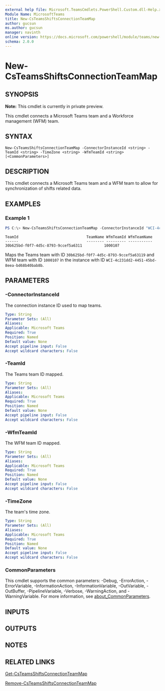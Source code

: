 ```yaml
---
external help file: Microsoft.TeamsCmdlets.PowerShell.Custom.dll-Help.xml
Module Name: MicrosoftTeams
title: New-CsTeamsShiftsConnectionTeamMap
author: gucsun
ms.author: gucsun
manager: navinth
online version: https://docs.microsoft.com/powershell/module/teams/new-csteamsshiftsconnectionteammap
schema: 2.0.0
---
```


# New-CsTeamsShiftsConnectionTeamMap

## SYNOPSIS

**Note:** This cmdlet is currently in private preview.

This cmdlet connects a Microsoft Teams team and a Workforce management (WFM) team.

## SYNTAX

```
New-CsTeamsShiftsConnectionTeamMap -ConnectorInstanceId <string> -TeamId <string> -TimeZone <string> -WfmTeamId <string> [<CommonParameters>]
```

## DESCRIPTION

This cmdlet connects a Microsoft Teams team and a WFM team to allow for synchronization of shifts related data.

## EXAMPLES

### Example 1
```powershell
PS C:\> New-CsTeamsShiftsConnectionTeamMap -ConnectorInstanceId "WCI-4c231dd2-4451-45bd-8eea-bd68b40bab8b" -TeamId 30b625bd-f0f7-4d5c-8793-9ccef5a63119 -TimeZone "America/Los_Angeles" -WfmTeamId "1000107"
```
```output
TeamId                               TeamName WfmTeamId WfmTeamName
------                               -------- --------- -----------
30b625bd-f0f7-4d5c-8793-9ccef5a6311          1000107
```

Maps the Teams team with ID `30b625bd-f0f7-4d5c-8793-9ccef5a63119` and WFM team with ID `1000107` in the instance with ID `WCI-4c231dd2-4451-45bd-8eea-bd68b40bab8b`.

## PARAMETERS

### -ConnectorInstanceId

The connection instance ID used to map teams.

```yaml
Type: String
Parameter Sets: (All)
Aliases:
Applicable: Microsoft Teams
Required: True
Position: Named
Default value: None
Accept pipeline input: False
Accept wildcard characters: False
```

### -TeamId

The Teams team ID mapped.

```yaml
Type: String
Parameter Sets: (All)
Aliases:
Applicable: Microsoft Teams
Required: True
Position: Named
Default value: None
Accept pipeline input: False
Accept wildcard characters: False
```

### -WfmTeamId

The WFM team ID mapped.

```yaml
Type: String
Parameter Sets: (All)
Aliases:
Applicable: Microsoft Teams
Required: True
Position: Named
Default value: None
Accept pipeline input: False
Accept wildcard characters: False
```

### -TimeZone

The team's time zone.

```yaml
Type: String
Parameter Sets: (All)
Aliases:
Applicable: Microsoft Teams
Required: True
Position: Named
Default value: None
Accept pipeline input: False
Accept wildcard characters: False
```

### CommonParameters
This cmdlet supports the common parameters: -Debug, -ErrorAction, -ErrorVariable, -InformationAction, -InformationVariable, -OutVariable, -OutBuffer, -PipelineVariable, -Verbose, -WarningAction, and -WarningVariable. For more information, see [about_CommonParameters](https://go.microsoft.com/fwlink/?LinkID=113216).

## INPUTS

## OUTPUTS

## NOTES

## RELATED LINKS

[Get-CsTeamsShiftsConnectionTeamMap](Get-CsTeamsShiftsConnectionTeamMap.md)

[Remove-CsTeamsShiftsConnectionTeamMap](Remove-CsTeamsShiftsConnectionTeamMap.md)
